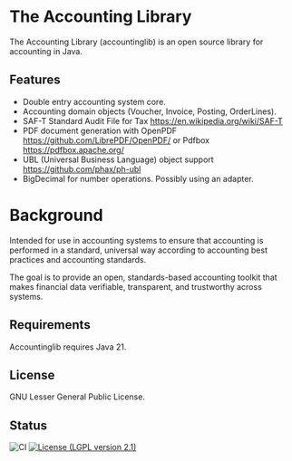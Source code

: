 # The Accounting Library

The Accounting Library (accountinglib) is an open source library for accounting in Java.

## Features
* Double entry accounting system core.
* Accounting domain objects (Voucher, Invoice, Posting, OrderLines).
* SAF-T Standard Audit File for Tax https://en.wikipedia.org/wiki/SAF-T
* PDF document generation with OpenPDF  https://github.com/LibrePDF/OpenPDF/ or Pdfbox https://pdfbox.apache.org/
* UBL (Universal Business Language) object support https://github.com/phax/ph-ubl
* BigDecimal for number operations. Possibly using an adapter.

# Background
Intended for use in accounting systems to ensure that accounting is performed in 
a standard, universal way according to accounting best practices and accounting standards.

The goal is to provide an open, standards-based accounting toolkit that makes financial data verifiable,
transparent, and trustworthy across systems.

## Requirements
Accountinglib requires Java 21.

## License 
GNU Lesser General Public License.

## Status
![CI](https://github.com/accountinglib/accountinglib/actions/workflows/maven.yml/badge.svg)
[![License (LGPL version 2.1)](https://img.shields.io/badge/license-GNU%20LGPL%20version%202.1-blue.svg?style=flat-square)](http://opensource.org/licenses/LGPL-2.1)

